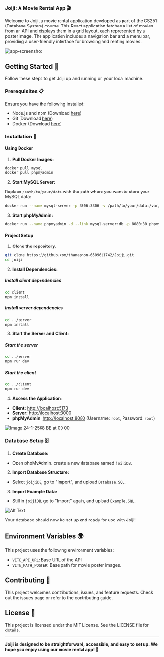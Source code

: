 ### Joiji: A Movie Rental App 🎬

Welcome to Joiji, a movie rental application developed as part of the CS251 (Database System) course. This React application fetches a list of movies from an API and displays them in a grid layout, each represented by a poster image. The application includes a navigation bar and a menu bar, providing a user-friendly interface for browsing and renting movies.

![app-screenshot](https://github.com/user-attachments/assets/7ac98454-7535-4908-bff3-61a3bfe37bc0)

## Getting Started 🚀

Follow these steps to get Joiji up and running on your local machine.

### Prerequisites 📋

Ensure you have the following installed:

- Node.js and npm (Download [here](https://nodejs.org/en/))
- Git (Download [here](https://git-scm.com/))
- Docker (Download [here](https://www.docker.com/get-started/))

### Installation 🔧

#### Using Docker

1. **Pull Docker Images:**

```sh
docker pull mysql
docker pull phpmyadmin
```

2. **Start MySQL Server:**

Replace `/path/to/your/data` with the path where you want to store your MySQL data:

```sh
docker run --name mysql-server -p 3306:3306 -v /path/to/your/data:/var/lib/mysql -e MYSQL_ROOT_PASSWORD=root -e MYSQL_DATABASE=joijiDB -d mysql
```

3. **Start phpMyAdmin:**

```sh
docker run --name phpmyadmin -d --link mysql-server:db -p 8080:80 phpmyadmin
```

#### Project Setup

1. **Clone the repository:**

```sh
git clone https://github.com/thanaphon-6509611742/Joiji.git
cd joiji
```
2. **Install Dependencies:**

##### Install client dependencies

```sh
cd client
npm install
```

##### Install server dependencies

```sh
cd ../server
npm install
```

3. **Start the Server and Client:**

##### Start the server

```sh
cd ../server
npm run dev
```

##### Start the client

```sh
cd ../client
npm run dev
```

4. **Access the Application:**
- **Client:** [http://localhost:5173](http://localhost:5173)
- **Server:** [http://localhost:3000](http://localhost:3000)
- **phpMyAdmin:** [http://localhost:8080](http://localhost:8080) (Username: `root`, Password: `root`)
  
![Image 24-1-2568 BE at 00 00](https://github.com/user-attachments/assets/0f1a43bd-bf8b-465f-9728-18f6b345829e)

### Database Setup 🗄️

1. **Create Database:**
- Open phpMyAdmin, create a new database named `joijiDB`.

2. **Import Database Structure:**
- Select `joijiDB`, go to "Import", and upload `Database.SQL`.

3. **Import Example Data:**
- Still in `joijiDB`, go to "Import" again, and upload `Example.SQL`.

![Alt Text](/insert-example.gif)

Your database should now be set up and ready for use with Joiji!

## Environment Variables 🌍

This project uses the following environment variables:

- `VITE_API_URL`: Base URL of the API.
- `VITE_PATH_POSTER`: Base path for movie poster images.

## Contributing 🤝

This project welcomes contributions, issues, and feature requests. Check out the issues page or refer to the contributing guide.

## License 📝

This project is licensed under the MIT License. See the LICENSE file for details.

---

**Joiji is designed to be straightforward, accessible, and easy to set up. We hope you enjoy using our movie rental app! 🎥**
